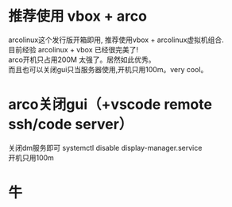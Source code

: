 # 推荐使用 vbox + arco
arcolinux这个发行版开箱即用, 推荐使用vbox + arcolinux虚拟机组合.    
目前经验 arcolinux + vbox 已经很完美了!    
arco开机只占用200M 太强了。居然如此优秀。        
而且也可以关闭gui只当服务器使用,开机只用100m。very cool。    

# arco关闭gui（+vscode remote ssh/code server）
关闭dm服务即可
systemctl disable display-manager.service      
开机只用100m     

# 牛
